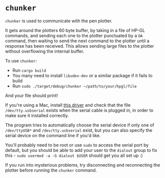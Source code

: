 # `chunker`

`chunker` is used to communicate with the pen plotter.

It gets around the plotters 60 byte buffer, by taking in a file of HP-GL commands, and sending each one to the plotter punctuated by a `OA` command, then waiting to send the next command to the plotter until a response has been received. This allows sending large files to the plotter without overflowing the internal buffer.

To use `chunker`:

* Run `cargo build`
* You many need to install `libudev-dev` or a similar package if it fails to build
* Run `sudo ./target/debug/chunker ~/path/to/your/hpgl/file`

And your file should print!

If you're using a Mac, install [this driver](http://www.prolific.com.tw/US/ShowProduct.aspx?p_id=229&pcid=41) and check that the file `/dev/tty.usbserial` exists when the serial cable is plugged in, in order to make sure it installed correctly.

The program tries to automatically choose the serial device if only one of `/dev/ttyUSB*` and `/dev/tty.usbserial` exist, but you can also specify the serial device on the command line if you'd like.

You'll probably need to be root or use `sudo` to access the serial port by default, but you should be able to add your user to the `dialout` group to fix this - `sudo usermod -a -G dialout $USER` should get you all set up :)

If you run into mysterious problems, try disconnecting and reconnecting the plotter before running the `chunker` command.
